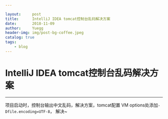 ```yaml
---

layout:     post
title:      IntelliJ IDEA tomcat控制台乱码解决方案
date:       2018-11-09
author:     Yuegg
header-img: img/post-bg-coffee.jpeg
catalog: true
tags:
    - blog
---
```


# IntelliJ IDEA tomcat控制台乱码解决方案
---
项目启动时，控制台输出中文乱码，解决方案，tomcat配置 VM options处添加`-Dfile.encoding=UTF-8`， 解决~